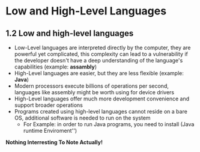 # Low and High-Level Languages

## 1.2 Low and high-level languages

* Low-Level languages are interpreted directly by the computer, they are powerful yet complicated, this complexity can lead to a vulnerability if the developer doesn't have a deep understanding of the language's capabilities (example: **assambly**)
* High-Level languages are easier, but they are less flexible (example: **Java**)
* Modern processors execute billions of operations per second, languages like assembly might be worth using for device drivers
* High-Level languages offer much more development convenience and support broader operations
* Programs created using high-level languages cannot reside on a bare OS, additional software is needed to run on the system
	* For Example: in order to run Java programs, you need to install (Java runtime Enviroment'')

**Nothing Interresting To Note Actually!**